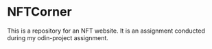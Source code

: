 # NFTCorner
This is a repository for an NFT website. It is an assignment conducted during my odin-project assignment.

